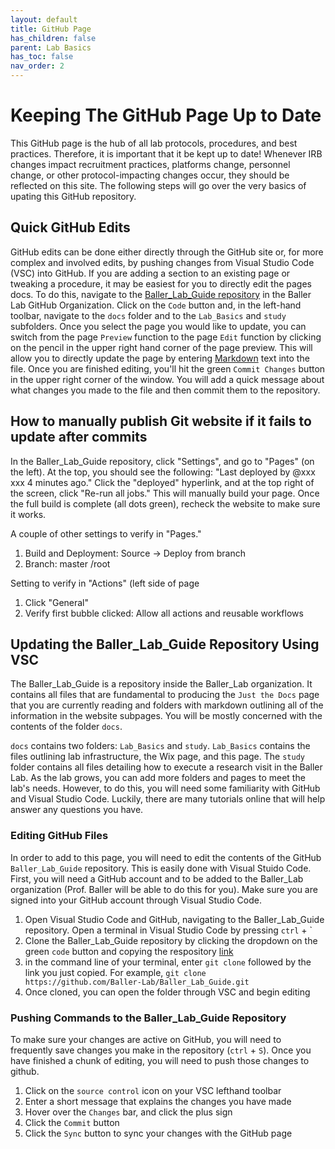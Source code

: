 ```yaml
---
layout: default
title: GitHub Page
has_children: false
parent: Lab Basics
has_toc: false
nav_order: 2
---
```


# Keeping The GitHub Page Up to Date
This GitHub page is the hub of all lab protocols, procedures, and best practices. Therefore, it is important that it be kept up to date! Whenever IRB changes impact recruitment practices, platforms change, personnel change, or other protocol-impacting changes occur, they should be reflected on this site. The following steps will go over the very basics of upating this GitHub repository. 

## Quick GitHub Edits
GitHub edits can be done either directly through the GitHub site or, for more complex and involved edits, by pushing changes from Visual Studio Code (VSC) into GitHub. If you are adding a section to an existing page or tweaking a procedure, it may be easiest for you to directly edit the pages docs. To do this, navigate to the [Baller_Lab_Guide repository](https://github.com/Baller-Lab/Baller_Lab_Guide/tree/master) in the Baller Lab GitHub Organization. Click on the `Code` button and, in the left-hand toolbar, navigate to the `docs` folder and to the `Lab_Basics` and `study` subfolders. Once you select the page you would like to update, you can switch from the page `Preview` function to the page `Edit` function by clicking on the pencil in the upper right hand corner of the page preview. This will allow you to directly update the page by entering [Markdown](https://www.markdownguide.org/cheat-sheet/) text into the file. Once you are finished editing, you'll hit the green `Commit Changes` button in the upper right corner of the window. You will add a quick message about what changes you made to the file and then commit them to the repository.

## How to manually publish Git website if it fails to update after commits
In the Baller_Lab_Guide repository, click "Settings", and go to "Pages" (on the left). At the top, you should see the following: "Last deployed by @xxx xxx 4 minutes ago." Click the "deployed" hyperlink, and at the top right of the screen, click "Re-run all jobs." This will manually build your page. Once the full build is complete (all dots green), recheck the website to make sure it works.

A couple of other settings to verify in "Pages." 

1. Build and Deployment: Source -> Deploy from branch
2. Branch: master /root

Setting to verify in "Actions" (left side of page

1. Click "General"
2. Verify first bubble clicked: Allow all actions and reusable workflows

## Updating the Baller_Lab_Guide Repository Using VSC
The Baller_Lab_Guide is a repository inside the Baller_Lab organization. It contains all files that are fundamental to producing the `Just the Docs` page that you are currently reading and folders with markdown outlining all of the information in the website subpages. You will be mostly concerned with the contents of the folder `docs`. 

`docs` contains two folders: `Lab_Basics` and `study`. `Lab_Basics` contains the files outlining lab infrastructure, the Wix page, and this page. The `study` folder contains all files detailing how to execute a research visit in the Baller Lab. As the lab grows, you can add more folders and pages to meet the lab's needs. However, to do this, you will need some familiarity with GitHub and Visual Studio Code. Luckily, there are many tutorials online that will help answer any questions you have. 

### Editing GitHub Files
In order to add to this page, you will need to edit the contents of the GitHub `Baller_Lab_Guide` repository. This is easily done with Visual Stuido Code. First, you will need a GitHub account and to be added to the Baller_Lab organization (Prof. Baller will be able to do this for you). Make sure you are signed into your GitHub account through Visual Studio Code.

1. Open Visual Studio Code and GitHub, navigating to the Baller_Lab_Guide repository. Open a terminal in Visual Studio Code by pressing `ctrl` + ` 
2. Clone the Baller_Lab_Guide repository by clicking the dropdown on the green `code` button and copying the respository [link](https://github.com/Baller-Lab/Baller_Lab_Guide.git)
3. in the command line of your terminal, enter `git clone` followed by the link you just copied. For example, `git clone https://github.com/Baller-Lab/Baller_Lab_Guide.git`
4. Once cloned, you can open the folder through VSC and begin editing

### Pushing Commands to the Baller_Lab_Guide Repository
To make sure your changes are active on GitHub, you will need to frequently save changes you make in the repository (`ctrl` + `S`). Once you have finished a chunk of editing, you will need to push those changes to github.
1. Click on the `source control` icon on your VSC lefthand toolbar
2. Enter a short message that explains the changes you have made
3. Hover over the `Changes` bar, and click the plus sign 
4. Click the `Commit` button
5. Click the `Sync` button to sync your changes with the GitHub page
